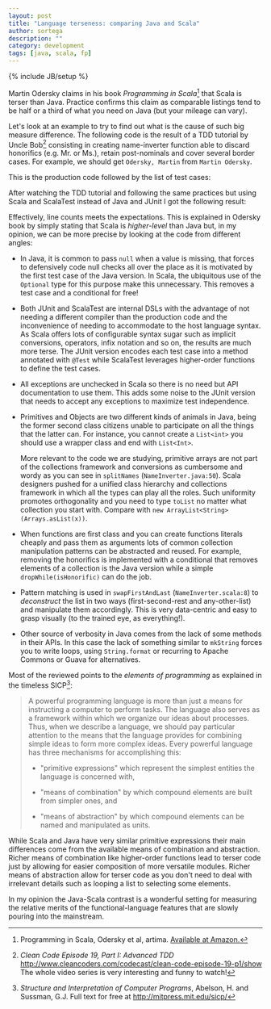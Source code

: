 ```yaml
---
layout: post
title: "Language terseness: comparing Java and Scala"
author: sortega
description: ""
category: development
tags: [java, scala, fp]
---
```

{% include JB/setup %}

Martin Odersky claims in his book *Programming in Scala*[^scala] that Scala
is terser than Java. Practice confirms this claim as comparable listings tend
to be half or a third of what you need on Java (but your mileage can vary).

Let's look at an example to try to find out what is the cause of such big
measure difference.  The following code is the result of a TDD tutorial by
Uncle Bob[^cc] consisting in creating name-inverter function able to discard
honorifics (e.g. Mr. or Ms.), retain post-nominals and cover several border
cases.  For example, we should get `Odersky, Martin` from `Martin Odersky`.

This is the production code followed by the list of test cases:

<script src="https://gist.github.com/sortega/5841498.js"> </script>

After watching the TDD tutorial and following the same practices but using
Scala and ScalaTest instead of Java and JUnit I got the following result:

<script src="https://gist.github.com/sortega/5841506.js"> </script>

Effectively, line counts meets the expectations.  This is explained in Odersky
book by simply stating that Scala is *higher-level* than Java but, in my
opinion, we can be more precise by looking at the code from different angles:

 * In Java, it is common to pass `null` when a value is missing, that forces
   to defensively code null checks all over the place as it is motivated by
   the first test case of the Java version.  In Scala, the ubiquitous use of
   the `Optional` type for this purpose make this unnecessary.  This removes a
   test case and a conditional for free!

 * Both JUnit and ScalaTest are internal DSLs with the advantage of not
   needing a different compiler than the production code and the inconvenience
   of needing to accommodate to the host language syntax.  As Scala offers lots
   of configurable syntax sugar such as implicit conversions, operators, infix
   notation and so on, the results are much more terse.  The JUnit version
   encodes each test case into a method annotated with `@Test` while ScalaTest
   leverages higher-order functions to define the test cases.

 * All exceptions are unchecked in Scala so there is no need but API
   documentation to use them.  This adds some noise to the JUnit version that
   needs to accept any exceptions to maximize test independence.

 * Primitives and Objects are two different kinds of animals in Java, being
   the former second class citizens unable to participate on all the things
   that the latter can.  For instance, you cannot create a `List<int>` you
   should use a wrapper class and end with `List<Int>`.

   More relevant to the code we are studying, primitive arrays are not part of
   the collections framework and conversions as cumbersome and wordy as you
   can see in `splitNames` (`NameInverter.java:50`).  Scala designers pushed
   for a unified class hierarchy and collections framework in which all the
   types can play all the roles.  Such uniformity promotes orthogonality and
   you need to type `toList` no matter what collection you start with. Compare
   with `new ArrayList<String>(Arrays.asList(x))`.

 * When functions are first class and you can create functions literals
   cheaply and pass them as arguments lots of common collection manipulation
   patterns can be abstracted and reused.  For example, removing the
   honorifics is implemented with a conditional that removes elements of a
   collection is the Java version while a simple `dropWhile(isHonorific)` can
   do the job.

 * Pattern matching is used in `swapFirstAndLast` (`NameInverter.scala:8`) to
   *deconstruct* the list in two ways (first-second-rest and any-other-list)
   and manipulate them accordingly.  This is very data-centric and easy to
   grasp visually (to the trained eye, as everything!).

 * Other source of verbosity in Java comes from the lack of some methods in
   their APIs.  In this case the lack of something similar to `mkString`
   forces you to write loops, using `String.format` or recurring to Apache
   Commons or Guava for alternatives.

Most of the reviewed points to the *elements of programming* as explained in
the timeless SICP[^sicp]:

> A powerful programming language is more than just a means for
> instructing a computer to perform tasks.  The language also serves as a
> framework within which we organize our ideas about processes.  Thus,
> when we describe a language, we should pay particular attention to the
> means that the language provides for combining simple ideas to form
> more complex ideas.  Every powerful language has three mechanisms for
> accomplishing this:
>
>  * "primitive expressions"  which represent the simplest entities the
>    language is concerned with,
>
>  * "means of combination" by which compound elements are built from simpler
>    ones, and
>
>  * "means of abstraction" by which compound elements can be named and
>    manipulated as units.

While Scala and Java have very similar primitive expressions their main
differences come from the available means of combination and abstraction.
Richer means of combination like higher-order functions lead to terser code
just by allowing for easier composition of more versatile modules.  Richer
means of abstraction allow for terser code as you don't need to deal with
irrelevant details such as looping a list to selecting some elements.

In my opinion the Java-Scala contrast is a wonderful setting for measuring
the relative merits of the functional-language features that are slowly
pouring into the mainstream.


[^scala]: Programming in Scala, Odersky et al, artima.
[Available at Amazon.](http://www.amazon.com/Programming-Scala-Comprehensive-Step-Step/dp/0981531644)
[^cc]: *Clean Code Episode 19, Part I: Advanced TDD*
   <http://www.cleancoders.com/codecast/clean-code-episode-19-p1/show>
   The whole video series is very interesting and funny to watch!
[^sicp]: *Structure and Interpretation of Computer Programs*,
   Abelson, H. and Sussman, G.J. Full text for free at
   <http://mitpress.mit.edu/sicp/>
